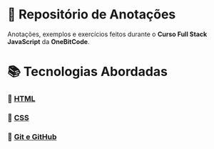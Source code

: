 # 📓 Repositório de Anotações #

Anotações, exemplos e exercícios feitos durante o **Curso Full Stack JavaScript** da **OneBitCode**.

# 📚 Tecnologias Abordadas #

### 📂 [HTML](./01-HTML5/) ###
### 📂 [CSS](./02-CSS3/) ###
### 📂 [Git e GitHub](./Git-e-GitHub/) ###